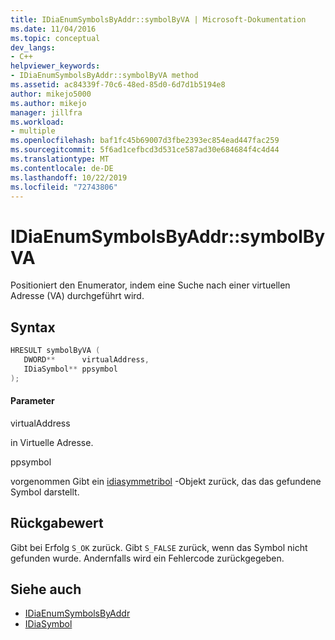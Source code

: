 ```yaml
---
title: IDiaEnumSymbolsByAddr::symbolByVA | Microsoft-Dokumentation
ms.date: 11/04/2016
ms.topic: conceptual
dev_langs:
- C++
helpviewer_keywords:
- IDiaEnumSymbolsByAddr::symbolByVA method
ms.assetid: ac84339f-70c6-48ed-85d0-6d7d1b5194e8
author: mikejo5000
ms.author: mikejo
manager: jillfra
ms.workload:
- multiple
ms.openlocfilehash: baf1fc45b69007d3fbe2393ec854ead447fac259
ms.sourcegitcommit: 5f6ad1cefbcd3d531ce587ad30e684684f4c4d44
ms.translationtype: MT
ms.contentlocale: de-DE
ms.lasthandoff: 10/22/2019
ms.locfileid: "72743806"
---
```

# <a name="idiaenumsymbolsbyaddrsymbolbyva"></a>IDiaEnumSymbolsByAddr::symbolByVA
Positioniert den Enumerator, indem eine Suche nach einer virtuellen Adresse (VA) durchgeführt wird.

## <a name="syntax"></a>Syntax

```C++
HRESULT symbolByVA ( 
   DWORD**      virtualAddress,
   IDiaSymbol** ppsymbol
);
```

#### <a name="parameters"></a>Parameter
 virtualAddress

in Virtuelle Adresse.

 ppsymbol

vorgenommen Gibt ein [idiasymmetribol](../../debugger/debug-interface-access/idiasymbol.md) -Objekt zurück, das das gefundene Symbol darstellt.

## <a name="return-value"></a>Rückgabewert
 Gibt bei Erfolg `S_OK` zurück. Gibt `S_FALSE` zurück, wenn das Symbol nicht gefunden wurde. Andernfalls wird ein Fehlercode zurückgegeben.

## <a name="see-also"></a>Siehe auch
- [IDiaEnumSymbolsByAddr](../../debugger/debug-interface-access/idiaenumsymbolsbyaddr.md)
- [IDiaSymbol](../../debugger/debug-interface-access/idiasymbol.md)
